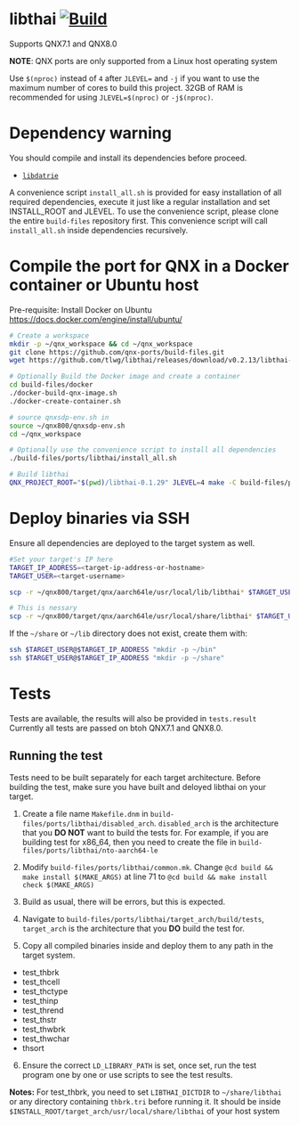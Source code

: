 # libthai [![Build](https://github.com/qnx-ports/build-files/actions/workflows/libthai.yml/badge.svg)](https://github.com/qnx-ports/build-files/actions/workflows/libthai.yml)

Supports QNX7.1 and QNX8.0

**NOTE**: QNX ports are only supported from a Linux host operating system

Use `$(nproc)` instead of `4` after `JLEVEL=` and `-j` if you want to use the maximum number of cores to build this project.
32GB of RAM is recommended for using `JLEVEL=$(nproc)` or `-j$(nproc)`.

# Dependency warning

You should compile and install its dependencies before proceed.
+ [`libdatrie`](https://github.com/qnx-ports/build-files/tree/main/ports/libdatrie)

A convenience script `install_all.sh` is provided for easy installation of all required dependencies, execute it just like a regular installation and set INSTALL_ROOT and JLEVEL.
To use the convenience script, please clone the entire `build-files` repository first. 
This convenience script will call `install_all.sh` inside dependencies recursively.

# Compile the port for QNX in a Docker container or Ubuntu host

Pre-requisite: Install Docker on Ubuntu https://docs.docker.com/engine/install/ubuntu/
```bash
# Create a workspace
mkdir -p ~/qnx_workspace && cd ~/qnx_workspace
git clone https://github.com/qnx-ports/build-files.git
wget https://github.com/tlwg/libthai/releases/download/v0.2.13/libthai-0.1.29.tar.xz && tar -xf libthai-0.1.29.tar.xz

# Optionally Build the Docker image and create a container
cd build-files/docker
./docker-build-qnx-image.sh
./docker-create-container.sh

# source qnxsdp-env.sh in
source ~/qnx800/qnxsdp-env.sh
cd ~/qnx_workspace

# Optionally use the convenience script to install all dependencies
./build-files/ports/libthai/install_all.sh

# Build libthai
QNX_PROJECT_ROOT="$(pwd)/libthai-0.1.29" JLEVEL=4 make -C build-files/ports/libthai install
```

# Deploy binaries via SSH
Ensure all dependencies are deployed to the target system as well.
```bash
#Set your target's IP here
TARGET_IP_ADDRESS=<target-ip-address-or-hostname>
TARGET_USER=<target-username>

scp -r ~/qnx800/target/qnx/aarch64le/usr/local/lib/libthai* $TARGET_USER@$TARGET_IP_ADDRESS:~/lib

# This is nessary
scp -r ~/qnx800/target/qnx/aarch64le/usr/local/share/libthai* $TARGET_USER@$TARGET_IP_ADDRESS:~/share
```

If the `~/share` or `~/lib` directory does not exist, create them with:
```bash
ssh $TARGET_USER@$TARGET_IP_ADDRESS "mkdir -p ~/bin"
ssh $TARGET_USER@$TARGET_IP_ADDRESS "mkdir -p ~/share"
```

# Tests
Tests are available, the results will also be provided in `tests.result`
Currently all tests are passed on btoh QNX7.1 and QNX8.0.

## Running the test
Tests need to be built separately for each target architecture. Before building the test, make sure you have built and deloyed libthai on your target.

1. Create a file name `Makefile.dnm` in `build-files/ports/libthai/disabled_arch`. `disabled_arch` is the architecture that you **DO NOT** want to build the tests for. For example, if you are building test for x86_64, then you need to create the file in `build-files/ports/libthai/nto-aarch64-le`

2. Modify `build-files/ports/libthai/common.mk`. Change `@cd build && make install $(MAKE_ARGS)` at line 71 to `@cd build && make install check $(MAKE_ARGS)`

3. Build as usual, there will be errors, but this is expected.

4. Navigate to `build-files/ports/libthai/target_arch/build/tests`, `target_arch` is the architecture that you **DO** build the test for.

5. Copy all compiled binaries inside and deploy them to any path in the target system. 
- test_thbrk
- test_thcell
- test_thctype
- test_thinp
- test_thrend
- test_thstr
- test_thwbrk
- test_thwchar
- thsort

6. Ensure the correct `LD_LIBRARY_PATH` is set, once set, run the test program one by one or use scripts to see the test results.

**Notes:**
For test_thbrk, you need to set `LIBTHAI_DICTDIR` to `~/share/libthai` or any directory containing `thbrk.tri` before running it. It should be inside `$INSTALL_ROOT/target_arch/usr/local/share/libthai` of your host system
